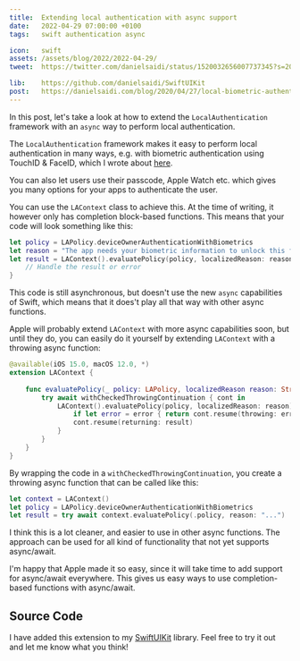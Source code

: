```yaml
---
title:  Extending local authentication with async support
date:   2022-04-29 07:00:00 +0100
tags:   swift authentication async

icon:   swift
assets: /assets/blog/2022/2022-04-29/
tweet:  https://twitter.com/danielsaidi/status/1520032656007737345?s=20&t=wF1kbk5Nxm27t6vxQ1OeLQ

lib:    https://github.com/danielsaidi/SwiftUIKit
post:   https://danielsaidi.com/blog/2020/04/27/local-biometric-authentication
---
```


In this post, let's take a look at how to extend the `LocalAuthentication` framework with an `async` way to perform local authentication.

The `LocalAuthentication` framework makes it easy to perform local authentication in many ways, e.g. with biometric authentication using TouchID & FaceID, which I wrote about [here]({{page.post}}).

You can also let users use their passcode, Apple Watch etc. which gives you many options for your apps to authenticate the user.

You can use the `LAContext` class to achieve this. At the time of writing, it however only has completion block-based functions. This means that your code will look something like this:

```swift
let policy = LAPolicy.deviceOwnerAuthenticationWithBiometrics
let reason = "The app needs your biometric information to unlock this feature."
let result = LAContext().evaluatePolicy(policy, localizedReason: reason) { result, error in
    // Handle the result or error
}
```

This code is still asynchronous, but doesn't use the new `async` capabilities of Swift, which means that it does't play all that way with other async functions.

Apple will probably extend `LAContext` with more async capabilities soon, but until they do, you can easily do it yourself by extending `LAContext` with a throwing async function:

```swift
@available(iOS 15.0, macOS 12.0, *)
extension LAContext {
    
    func evaluatePolicy(_ policy: LAPolicy, localizedReason reason: String) async throws -> Bool {
        try await withCheckedThrowingContinuation { cont in
            LAContext().evaluatePolicy(policy, localizedReason: reason) { result, error in
                if let error = error { return cont.resume(throwing: error) }
                cont.resume(returning: result)
            }
        }
    }
}
```

By wrapping the code in a `withCheckedThrowingContinuation`, you create a throwing async function that can be called like this:

```swift
let context = LAContext()
let policy = LAPolicy.deviceOwnerAuthenticationWithBiometrics
let result = try await context.evaluatePolicy(.policy, reason: "...")
```

I think this is a lot cleaner, and easier to use in other async functions. The approach can be used for all kind of functionality that not yet supports async/await.

I'm happy that Apple made it so easy, since it will take time to add support for async/await everywhere. This gives us easy ways to use completion-based functions with async/await.


## Source Code

I have added this extension to my [SwiftUIKit]({{page.lib}}) library. Feel free to try it out and let me know what you think!